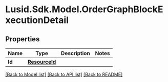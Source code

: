 # Lusid.Sdk.Model.OrderGraphBlockExecutionDetail

## Properties

Name | Type | Description | Notes
------------ | ------------- | ------------- | -------------
**Id** | [**ResourceId**](ResourceId.md) |  | 

[[Back to Model list]](../README.md#documentation-for-models) [[Back to API list]](../README.md#documentation-for-api-endpoints) [[Back to README]](../README.md)

